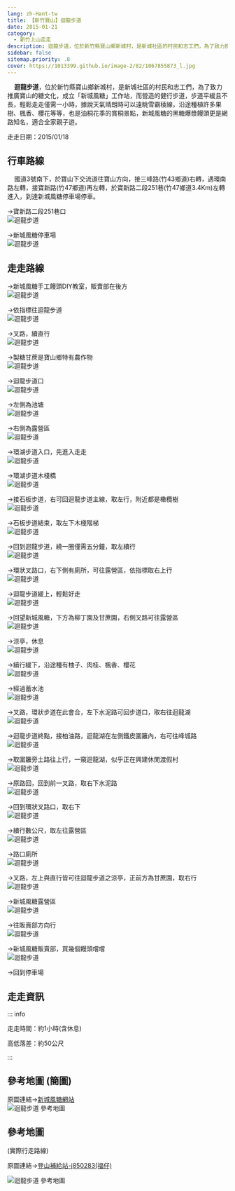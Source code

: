 ```yaml
---
lang: zh-Hant-tw
title: 【新竹寶山】迴龍步道
date: 2015-01-21
category: 
  - 新竹上山走走
description: 迴龍步道，位於新竹縣寶山鄉新城村，是新城社區的村民和志工們，為了致力推廣寶山的糖文化，成立「新城風糖」工作站，而營造的健行步道，步道平緩且不長，輕鬆走走僅需一小時，據說天氣晴朗時可以遠眺雪霸稜線，沿途種植許多果樹、楓香、櫻花等等，也是油桐花季的賞桐景點，新城風糖的黑糖爆漿饅頭更是網路知名，適合全家親子遊。
sidebar: false
sitemap.priority: .8
cover: https://1013399.github.io/image-2/82/1067855873_l.jpg
---
```


    **迴龍步道**，位於新竹縣寶山鄉新城村，是新城社區的村民和志工們，為了致力推廣寶山的糖文化，成立「新城風糖」工作站，而營造的健行步道，步道平緩且不長，輕鬆走走僅需一小時，據說天氣晴朗時可以遠眺雪霸稜線，沿途種植許多果樹、楓香、櫻花等等，也是油桐花季的賞桐景點，新城風糖的黑糖爆漿饅頭更是網路知名，適合全家親子遊。

<!-- more -->

走走日期：2015/01/18

## 行車路線

    國道3號南下，於寶山下交流道往寶山方向，接三峰路(竹43鄉道)右轉，遇環南路左轉，接寶新路(竹47鄉道)再左轉，於寶新路二段251巷(竹47鄉道3.4Km)左轉進入，到達新城風糖停車場停車。  

→寶新路二段251巷口  
![迴龍步道](https://1013399.github.io/image-2/82/1067857551_l.jpg)

→新城風糖停車場  
![迴龍步道](https://1013399.github.io/image-2/82/1067857353_l.jpg)

## 走走路線
→新城風糖手工饅頭DIY教室，販賣部在後方  
![迴龍步道](https://1013399.github.io/image-2/82/1067856858_l.jpg)

→依指標往迴龍步道  
![迴龍步道](https://1013399.github.io/image-2/82/1067855085_l.jpg)

→叉路，續直行  
![迴龍步道](https://1013399.github.io/image-2/82/1067858151_l.jpg)

→製糖甘蔗是寶山鄉特有農作物  
![迴龍步道](https://1013399.github.io/image-2/82/1067855086_l.jpg)

→迴龍步道口  
![迴龍步道](https://1013399.github.io/image-2/82/1067852832_l.jpg)

→左側為池塘  
![迴龍步道](https://1013399.github.io/image-2/82/1067855870_l.jpg)

→右側為露營區  
![迴龍步道](https://1013399.github.io/image-2/82/1067858052_l.jpg)

→環湖步道入口，先進入走走  
![迴龍步道](https://1013399.github.io/image-2/82/1067857753_l.jpg)

→環湖步道木棧橋  
![迴龍步道](https://1013399.github.io/image-2/82/1067855873_l.jpg)

→接石板步道，右可回迴龍步道主線，取左行，附近都是橄欖樹  
![迴龍步道](https://1013399.github.io/image-2/82/1067854835_l.jpg)

→石板步道結束，取左下木棧階梯  
![迴龍步道](https://1013399.github.io/image-2/82/1067857046_l.jpg)

→回到迴龍步道，繞一圈僅需五分鐘，取左續行  
![迴龍步道](https://1013399.github.io/image-2/82/1067857951_l.jpg)

→環狀叉路口，右下側有廁所，可往露營區，依指標取右上行  
![迴龍步道](https://1013399.github.io/image-2/82/1067857952_l.jpg)

→迴龍步道緩上，輕鬆好走  
![迴龍步道](https://1013399.github.io/image-2/82/1067854841_l.jpg)

→回望新城風糖，下方為柳丁園及甘蔗園，右側叉路可往露營區  
![迴龍步道](https://1013399.github.io/image-2/82/1067856356_l.jpg)

→涼亭，休息  
![迴龍步道](https://1013399.github.io/image-2/82/1067855876_l.jpg)

→續行緩下，沿途種有柚子、肉桂、楓香、櫻花  
![迴龍步道](https://1013399.github.io/image-2/82/1067855878_l.jpg)

→經過蓄水池  
![迴龍步道](https://1013399.github.io/image-2/82/1067857257_l.jpg)

→叉路，環狀步道在此會合，左下水泥路可回步道口，取右往迴龍湖  
![迴龍步道](https://1013399.github.io/image-2/82/1067856099_l.jpg)

→迴龍步道終點，接柏油路，迴龍湖在左側鐵皮圍籬內，右可往峰城路  
![迴龍步道](https://1013399.github.io/image-2/82/1067856866_l.jpg)

→取圍籬旁土路往上行，一窺迴龍湖，似乎正在興建休閒渡假村  
![迴龍步道](https://1013399.github.io/image-2/82/1067854618_l.jpg)

→原路回，回到前一叉路，取右下水泥路  
![迴龍步道](https://1013399.github.io/image-2/82/1067857662_l.jpg)

→回到環狀叉路口，取右下  
![迴龍步道](https://1013399.github.io/image-2/82/1067855884_l.jpg)

→續行數公尺，取左往露營區  
![迴龍步道](https://1013399.github.io/image-2/82/1067855090_l.jpg)

→路口廁所  
![迴龍步道](https://1013399.github.io/image-2/82/1067856867_l.jpg)

→叉路，左上與直行皆可往迴龍步道之涼亭，正前方為甘蔗園，取右行  
![迴龍步道](https://1013399.github.io/image-2/82/1067856101_l.jpg)

→新城風糖露營區  
![迴龍步道](https://1013399.github.io/image-2/82/1067857357_l.jpg)

→往販賣部方向行  
![迴龍步道](https://1013399.github.io/image-2/82/1067858549_l.jpg)

→新城風糖販賣部，買幾個饅頭嚐嚐  
![迴龍步道](https://1013399.github.io/image-2/82/1067857558_l.jpg)

→回到停車場

## 走走資訊

::: info

走走時間：約1小時(含休息)

高低落差：約50公尺

:::

## 參考地圖 (簡圖) 

原圖連結→[新城風糖網站](http://www.windsugar.com/ramble.htm)  
![迴龍步道 參考地圖](https://1013399.github.io/image-2/82/1067856107_l.jpg)

## 參考地圖
(實際行走路線)  

原圖連結→[登山補給站-j850283(福仔)](http://www.keepon.com.tw/DiscussLoad.aspx?code=314B5CF9AEC3A19113F6CAA6F539A662A5B622B3243E181D)  

![迴龍步道 參考地圖](https://1013399.github.io/image-2/82/1067858848_l.jpg)